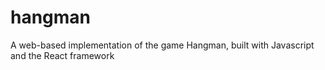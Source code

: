 # hangman
A web-based implementation of the game Hangman, built with Javascript and the React framework
